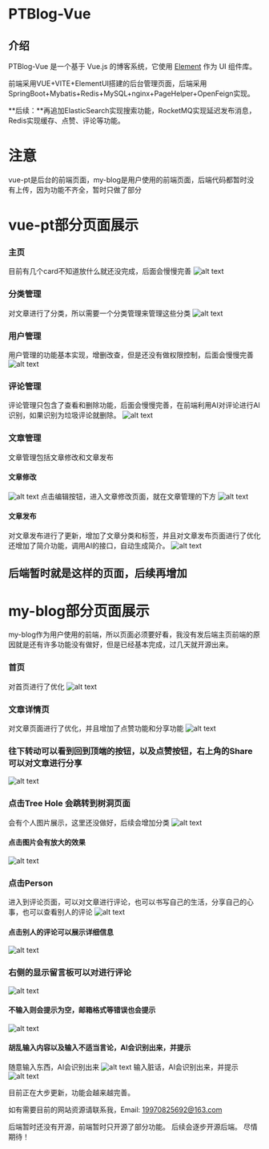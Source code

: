 # PTBlog-Vue
## 介绍
PTBlog-Vue 是一个基于 Vue.js 的博客系统，它使用 [Element](https://github.com/ElemeFE/element) 作为 UI 组件库。

前端采用VUE+VITE+ElementUI搭建的后台管理页面，后端采用SpringBoot+Mybatis+Redis+MySQL+nginx+PageHelper+OpenFeign实现。

**后续：**再追加ElasticSearch实现搜索功能，RocketMQ实现延迟发布消息，Redis实现缓存、点赞、评论等功能。


# 注意
vue-pt是后台的前端页面，my-blog是用户使用的前端页面，后端代码都暂时没有上传，因为功能不齐全，暂时只做了部分

# vue-pt部分页面展示
### 主页
目前有几个card不知道放什么就还没完成，后面会慢慢完善
![alt text](vue-pt/vue-pt-picture/index.png)

### 分类管理
对文章进行了分类，所以需要一个分类管理来管理这些分类
![alt text](vue-pt/vue-pt-picture/CategoryImg.png)

### 用户管理
用户管理的功能基本实现，增删改查，但是还没有做权限控制，后面会慢慢完善
![alt text](vue-pt/vue-pt-picture/userManager.png)

### 评论管理
评论管理只包含了查看和删除功能，后面会慢慢完善，在前端利用AI对评论进行AI识别，如果识别为垃圾评论就删除。
![alt text](vue-pt/vue-pt-picture/CommentImg.png)


### 文章管理
文章管理包括文章修改和文章发布

#### 文章修改
![alt text](vue-pt/vue-pt-picture/articleUpdate.png)
点击编辑按钮，进入文章修改页面，就在文章管理的下方
![alt text](vue-pt/vue-pt-picture/update.png)

#### 文章发布
对文章发布进行了更新，增加了文章分类和标签，并且对文章发布页面进行了优化
还增加了简介功能，调用AI的接口，自动生成简介。
![alt text](vue-pt/vue-pt-picture/ArticleRelease.png)

## 后端暂时就是这样的页面，后续再增加



# my-blog部分页面展示
my-blog作为用户使用的前端，所以页面必须要好看，我没有发后端主页前端的原因就是还有许多功能没有做好，但是已经基本完成，过几天就开源出来。
### 首页
对首页进行了优化
![alt text](my-blog/my-blog-picture/image1.png)

### 文章详情页
对文章页面进行了优化，并且增加了点赞功能和分享功能
![alt text](my-blog/my-blog-picture/ArticleDetails.png)

### 往下转动可以看到回到顶端的按钮，以及点赞按钮，右上角的Share可以对文章进行分享
![alt text](my-blog/my-blog-picture/button.png)

### 点击Tree Hole 会跳转到树洞页面
会有个人图片展示，这里还没做好，后续会增加分类
![alt text](my-blog/my-blog-picture/TreeHole1.png)

#### 点击图片会有放大的效果
![alt text](my-blog/my-blog-picture/TreeHole2.png)


### 点击Person
进入到评论页面，可以对文章进行评论，也可以书写自己的生活，分享自己的心事，也可以查看别人的评论
![alt text](my-blog/my-blog-picture/Person.png)


#### 点击别人的评论可以展示详细信息
![alt text](my-blog/my-blog-picture/Person1.png)

### 右侧的显示留言板可以对进行评论
![alt text](my-blog/my-blog-picture/Comment.png)

#### 不输入则会提示为空，邮箱格式等错误也会提示
![alt text](my-blog/my-blog-picture/Comment1.png)

#### 胡乱输入内容以及输入不适当言论，AI会识别出来，并提示
随意输入东西，AI会识别出来
![alt text](my-blog/my-blog-picture/Comment2.png)
输入脏话，AI会识别出来，并提示
![alt text](my-blog/my-blog-picture/Comment3.png)





目前正在大步更新，功能会越来越完善。

如有需要目前的网站资源请联系我，Email: 19970825692@163.com

后端暂时还没有开源，前端暂时只开源了部分功能。
后续会逐步开源后端。
尽情期待！